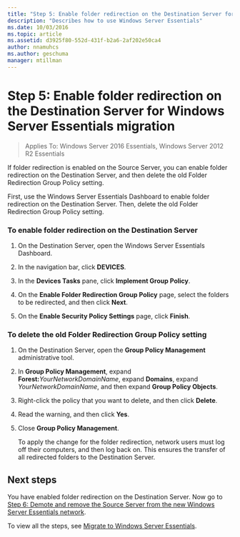 ```yaml
---
title: "Step 5: Enable folder redirection on the Destination Server for Windows Server Essentials migration"
description: "Describes how to use Windows Server Essentials"
ms.date: 10/03/2016
ms.topic: article
ms.assetid: d3925f80-552d-431f-b2a6-2af202e50ca4
author: nnamuhcs
ms.author: geschuma
manager: mtillman
---
```


# Step 5: Enable folder redirection on the Destination Server for Windows Server Essentials migration

>Applies To: Windows Server 2016 Essentials, Windows Server 2012 R2 Essentials

If folder redirection is enabled on the Source Server, you can enable folder redirection on the Destination Server, and then delete the old Folder Redirection Group Policy setting.

 First, use the  Windows Server Essentials Dashboard to enable folder redirection on the Destination Server. Then, delete the old Folder Redirection Group Policy setting.

### To enable folder redirection on the Destination Server

1.  On the Destination Server, open the  Windows Server Essentials Dashboard.

2.  In the navigation bar, click **DEVICES**.

3.  In the **Devices Tasks** pane, click **Implement Group Policy**.

4.  On the **Enable Folder Redirection Group Policy** page, select the folders to be redirected, and then click **Next**.

5.  On the **Enable Security Policy Settings** page, click **Finish**.

### To delete the old Folder Redirection Group Policy setting

1. On the Destination Server, open the **Group Policy Management** administrative tool.

2. In **Group Policy Management**, expand **Forest:**<em>YourNetworkDomainName</em>, expand **Domains**, expand *YourNetworkDomainName*, and then expand **Group Policy Objects**.

3. Right-click the policy that you want to delete, and then click **Delete**.

4. Read the warning, and then click **Yes**.

5. Close **Group Policy Management**.

   To apply the change for the folder redirection, network users must log off their computers, and then log back on. This ensures the transfer of all redirected folders to the Destination Server.

## Next steps
 You have enabled folder redirection on the Destination Server. Now go to [Step 6: Demote and remove the Source Server from the new Windows Server Essentials network](Step-6--Demote-and-remove-the-Source-Server-from-the-new-Windows-Server-Essentials-network.md).


To view all the steps, see [Migrate to Windows Server Essentials](Migrate-from-Previous-Versions-to-Windows-Server-Essentials-or-Windows-Server-Essentials-Experience.md).

